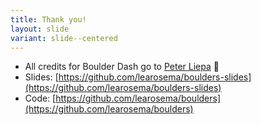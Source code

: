 ```yaml
---
title: Thank you!
layout: slide
variant: slide--centered
---
```


- All credits for Boulder Dash go to [Peter Liepa](https://brainjam.ca) 💜
- Slides: [https://github.com/learosema/boulders-slides](https://github.com/learosema/boulders-slides)
- Code: [https://github.com/learosema/boulders](https://github.com/learosema/boulders)
